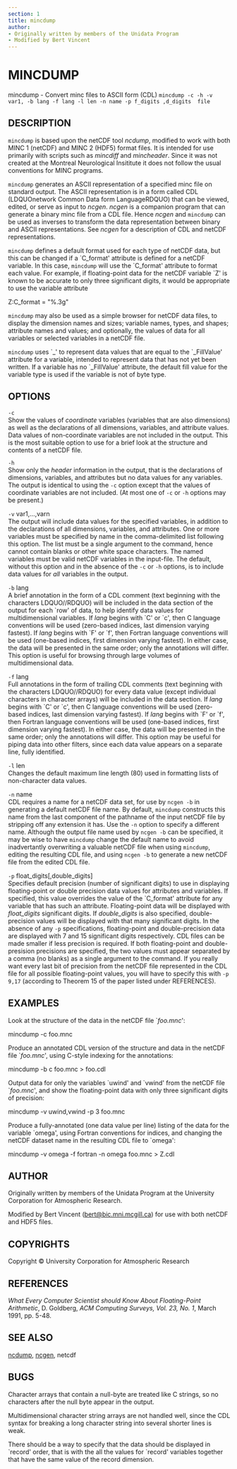 ```yaml
---
section: 1
title: mincdump
author: 
- Originally written by members of the Unidata Program
- Modified by Bert Vincent
---
```

# MINCDUMP

mincdump - Convert minc files to ASCII form (CDL)
`mincdump -c -h -v var1, -b lang -f lang -l len -n name -p f_digits ,d_digits  file`

## DESCRIPTION

`mincdump` is based upon the netCDF tool *ncdump*, modified to work with both 
MINC 1 (netCDF) and MINC 2 (HDF5) format files. It is intended for use primarily 
with scripts such as *mincdiff* and *mincheader*. Since it was not created at 
the Montreal Neurological Insititute it does not follow the usual conventions 
for MINC programs.

`mincdump` generates an ASCII representation of a specified minc file on 
standard output. The ASCII representation is in a form called CDL (LDQUOnetwork 
Common Data form LanguageRDQUO) that can be viewed, edited, or serve as input to 
*ncgen*. *ncgen* is a companion program that can generate a binary minc file 
from a CDL file. Hence *ncgen* and `mincdump` can be used as inverses to 
transform the data representation between binary and ASCII representations. See 
*ncgen* for a description of CDL and netCDF representations.

`mincdump` defines a default format used for each type of netCDF data, but this 
can be changed if a \`C_format' attribute is defined for a netCDF variable. In 
this case, `mincdump` will use the \`C_format' attribute to format each value. 
For example, if floating-point data for the netCDF variable \`Z' is known to be 
accurate to only three significant digits, it would be appropriate to use the 
variable attribute

Z:C_format = "%.3g"

`mincdump` may also be used as a simple browser for netCDF data files, to 
display the dimension names and sizes; variable names, types, and shapes; 
attribute names and values; and optionally, the values of data for all variables 
or selected variables in a netCDF file.

`mincdump` uses \`_' to represent data values that are equal to the 
\`_FillValue' attribute for a variable, intended to represent data that has not 
yet been written. If a variable has no \`_FillValue' attribute, the default 
fill value for the variable type is used if the variable is not of byte type.

## OPTIONS

`-c`  
Show the values of *coordinate* variables (variables that are also dimensions) 
as well as the declarations of all dimensions, variables, and attribute values. 
Data values of non-coordinate variables are not included in the output. This is 
the most suitable option to use for a brief look at the structure and contents 
of a netCDF file.

`-h`  
Show only the *header* information in the output, that is the declarations of 
dimensions, variables, and attributes but no data values for any variables. The 
output is identical to using the `-c` option except that the values of 
coordinate variables are not included. (At most one of `-c` or `-h` options may 
be present.)

`-v` var1,...,varn  
The output will include data values for the specified variables, in addition to 
the declarations of all dimensions, variables, and attributes. One or more 
variables must be specified by name in the comma-delimited list following this 
option. The list must be a single argument to the command, hence cannot contain 
blanks or other white space characters. The named variables must be valid netCDF 
variables in the input-file. The default, without this option and in the absence 
of the `-c` or `-h` options, is to include data values for *all* variables in 
the output.

`-b` lang  
A brief annotation in the form of a CDL comment (text beginning with the 
characters LDQUO//RDQUO) will be included in the data section of the output for 
each \`row' of data, to help identify data values for multidimensional 
variables. If *lang* begins with \`C' or \`c', then C language conventions will 
be used (zero-based indices, last dimension varying fastest). If *lang* begins 
with \`F' or \`f', then Fortran language conventions will be used (one-based 
indices, first dimension varying fastest). In either case, the data will be 
presented in the same order; only the annotations will differ. This option is 
useful for browsing through large volumes of multidimensional data.

`-f` lang  
Full annotations in the form of trailing CDL comments (text beginning with the 
characters LDQUO//RDQUO) for every data value (except individual characters in 
character arrays) will be included in the data section. If *lang* begins with 
\`C' or \`c', then C language conventions will be used (zero-based indices, last 
dimension varying fastest). If *lang* begins with \`F' or \`f', then Fortran 
language conventions will be used (one-based indices, first dimension varying 
fastest). In either case, the data will be presented in the same order; only the 
annotations will differ. This option may be useful for piping data into other 
filters, since each data value appears on a separate line, fully identified.

`-l` len  
Changes the default maximum line length (80) used in formatting lists of 
non-character data values.

`-n` name  
CDL requires a name for a netCDF data set, for use by `ncgen -b` in generating a 
default netCDF file name. By default, `mincdump` constructs this name from the 
last component of the pathname of the input netCDF file by stripping off any 
extension it has. Use the `-n` option to specify a different name. Although the 
output file name used by `ncgen -b` can be specified, it may be wise to have 
`mincdump` change the default name to avoid inadvertantly overwriting a valuable 
netCDF file when using `mincdump`, editing the resulting CDL file, and using 
`ncgen -b` to generate a new netCDF file from the edited CDL file.

`-p` float_digits\[,double_digits\]  
Specifies default precision (number of significant digits) to use in displaying 
floating-point or double precision data values for attributes and variables. 
If specified, this value overrides the value of the \`C_format' attribute for 
any variable that has such an attribute. 
Floating-point data will be displayed with *float_digits* significant digits. 
If *double_digits* is also specified, double-precision values will be displayed 
with that many significant digits. In the absence of any `-p` specifications, 
floating-point and double-precision data are displayed with 7 and 15 significant 
digits respectively. CDL files can be made smaller if less precision is 
required. If both floating-point and double-presision precisions are specified, 
the two values must appear separated by a comma (no blanks) as a single argument 
to the command. If you really want every last bit of precision from the netCDF 
file represented in the CDL file for all possible floating-point values, you 
will have to specify this with `-p 9,17` (according to Theorem 15 of the paper 
listed under REFERENCES).

## EXAMPLES

Look at the structure of the data in the netCDF file \`*foo.mnc*':

mincdump -c foo.mnc


Produce an annotated CDL version of the structure and data in the netCDF file 
\`*foo.mnc*', using C-style indexing for the annotations:

mincdump -b c foo.mnc > foo.cdl


Output data for only the variables \`uwind' and \`vwind' from the netCDF file 
\`*foo.mnc*', and show the floating-point data with only three significant 
digits of precision:

mincdump -v uwind,vwind -p 3 foo.mnc


Produce a fully-annotated (one data value per line) listing of the data for the 
variable \`omega', using Fortran conventions for indices, and changing the 
netCDF dataset name in the resulting CDL file to \`omega':

mincdump -v omega -f fortran -n omega foo.mnc > Z.cdl


## AUTHOR

Originally written by members of the Unidata Program at the University 
Corporation for Atmospheric Research.

Modified by Bert Vincent (bert@bic.mni.mcgill.ca) for use with both netCDF and 
HDF5 files.

## COPYRIGHTS

Copyright © University Corporation for Atmospheric Research

## REFERENCES

*What Every Computer Scientist should Know About Floating-Point Arithmetic*, D. 
Goldberg, *ACM Computing Surveys, Vol. 23, No. 1*, March 1991, pp. 5-48.

## SEE ALSO

[ncdump](ncdump), [ncgen](ncgen), netcdf

## BUGS

Character arrays that contain a null-byte are treated like C strings, so no 
characters after the null byte appear in the output.

Multidimensional character string arrays are not handled well, since the CDL 
syntax for breaking a long character string into several shorter lines is weak.

There should be a way to specify that the data should be displayed in \`record' 
order, that is with the all the values for \`record' variables together that 
have the same value of the record dimension.
